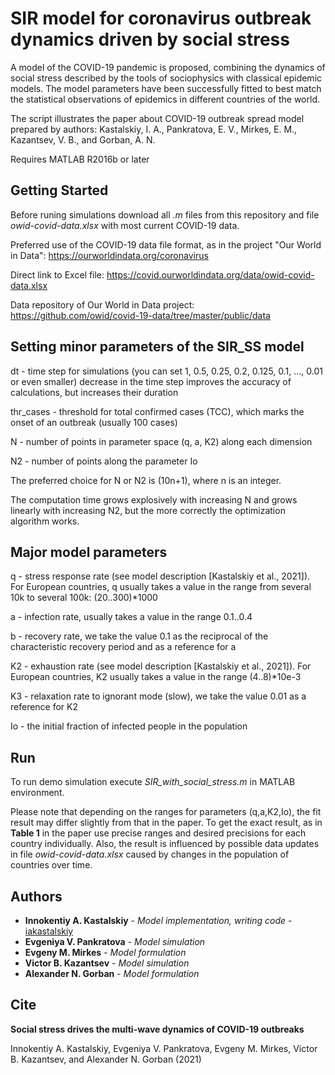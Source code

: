 # SIR model for coronavirus outbreak dynamics driven by social stress

A model of the COVID-19 pandemic is proposed, combining the dynamics of social stress described by the tools of sociophysics with classical epidemic models.
The model parameters have been successfully fitted to best match the statistical observations of epidemics in different countries of the world.

The script illustrates the paper about COVID-19 outbreak spread model prepared by authors: Kastalskiy, I. A., Pankratova, E. V., Mirkes, E. M., Kazantsev, V. B., and Gorban, A. N.

Requires MATLAB R2016b or later



## Getting Started

Before runing simulations download all *.m* files from this repository and file *owid-covid-data.xlsx* with most current COVID-19 data.

Preferred use of the COVID-19 data file format, as in the project "Our World in Data": https://ourworldindata.org/coronavirus

Direct link to Excel file: https://covid.ourworldindata.org/data/owid-covid-data.xlsx

Data repository of Our World in Data project: https://github.com/owid/covid-19-data/tree/master/public/data



## Setting minor parameters of the SIR_SS model

dt - time step for simulations (you can set 1, 0.5, 0.25, 0.2, 0.125, 0.1, ..., 0.01 or even smaller) decrease in the time step improves the accuracy of calculations, but increases their duration

thr_cases - threshold for total confirmed cases (TCC), which marks the onset of an outbreak
          (usually 100 cases)

N - number of points in parameter space (q, a, K2) along each dimension

N2 - number of points along the parameter Io

The preferred choice for N or N2 is (10n+1), where n is an integer.

The computation time grows explosively with increasing N and grows linearly with increasing N2, but the more correctly the optimization algorithm works.



## Major model parameters

q - stress response rate (see model description [Kastalskiy et al., 2021]). For European countries, q usually takes a value in the range from several 10k to several 100k: (20..300)*1000

a - infection rate, usually takes a value in the range 0.1..0.4

b - recovery rate, we take the value 0.1 as the reciprocal of the characteristic recovery period and as a reference for a

K2 - exhaustion rate (see model description [Kastalskiy et al., 2021]). For European countries, K2 usually takes a value in the range (4..8)*10e-3

K3 - relaxation rate to ignorant mode (slow), we take the value 0.01 as a reference for K2

Io - the initial fraction of infected people in the population



## Run

To run demo simulation execute *SIR_with_social_stress.m* in MATLAB environment.

Please note that depending on the ranges for parameters (q,a,K2,Io), the fit result may differ slightly from that in the paper.
To get the exact result, as in **Table 1** in the paper use precise ranges and desired precisions for each country individually. Also, the result is influenced by possible data updates in file *owid-covid-data.xlsx* caused by changes in the population of countries over time.



## Authors

* **Innokentiy A. Kastalskiy** - *Model implementation, writing code* - [iakastalskiy](https://github.com/iakastalskiy)
* **Evgeniya V. Pankratova** - *Model simulation*
* **Evgeny M. Mirkes** - *Model formulation*
* **Victor B. Kazantsev** - *Model simulation*
* **Alexander N. Gorban** - *Model formulation*


## Cite

**Social stress drives the multi-wave dynamics of COVID-19 outbreaks**

Innokentiy A. Kastalskiy, Evgeniya V. Pankratova, Evgeny M. Mirkes, Victor B. Kazantsev, and Alexander N. Gorban
(2021)
